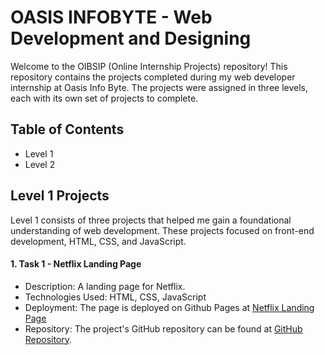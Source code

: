 # OASIS INFOBYTE - Web Development and Designing

Welcome to the OIBSIP (Online Internship Projects) repository! This repository contains the projects completed during my web developer internship at Oasis Info Byte. The projects were assigned in three levels, each with its own set of projects to complete.

## Table of Contents
- Level 1
- Level 2

## Level 1 Projects
Level 1 consists of three projects that helped me gain a foundational understanding of web development. These projects focused on front-end development, HTML, CSS, and JavaScript.
#### 1. Task 1 - Netflix Landing Page
   - Description: A landing page for Netflix.
   - Technologies Used: HTML, CSS, JavaScript
   - Deployment: The page is deployed on Github Pages at [Netflix Landing Page](https://k-pragna.github.io/Netflixlandingpage/NETFLIX%20LANDING%20PAGE/index.html)
   - Repository: The project's GitHub repository can be found at [GitHub Repository](https://github.com/K-Pragna/Netflixlandingpage).
   
